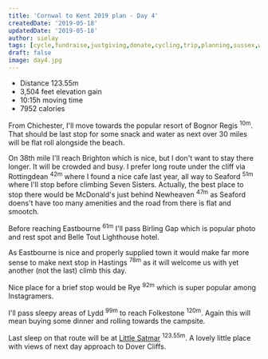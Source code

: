 ```yaml
---
title: 'Cornwal to Kent 2019 plan - Day 4'
createdDate: '2019-05-18'
updatedDate: '2019-05-18'
author: sielay
tags: [cycle,fundraise,justgiving,donate,cycling,trip,planning,sussex,west sussex,east sussex,kent,strava]
draft: false
image: day4.jpg
---
```


<div class="summary">

 * Distance 123.55m
 * 3,504 feet elevation gain
 * 10:15h moving time
 * 7952 calories

 </div>

From Chichester, I'll move towards the popular resort of Bognor Regis
<sup>10m</sup>. That should be last stop for some snack and water as next over
30 miles will be flat roll alongside the beach.

<instagram-embed url="https://www.instagram.com/p/Bat9r2bBWw-/"></instagram-embed>

On 38th mile I'll reach Brighton which is nice, but I don't want to stay there
longer. It will be crowded and busy. I prefer long route under the cliff via
Rottingdean <sup>42m</sup> where I found a nice cafe last year, all way to Seaford
<sup>51m</sup> where I'll stop before climbing Seven Sisters. Actually, the best
place to stop there would be McDonald's just behind Newheaven <sup>47m</sup> as
 Seaford doens't have too many amenities and the road from there is flat and smootch.

<instagram-embed url="https://www.instagram.com/p/BxfOR3cHb3r/"></instagram-embed>
<instagram-embed url="https://www.instagram.com/p/Bwl6gOrlkFw/"></instagram-embed>

Before reaching Eastbourne <sup>61m</sup> I'll pass Birling Gap which is popular
photo and rest spot and Belle Tout Lighthouse hotel.

<instagram-embed url="https://www.instagram.com/p/BwjDNThls1_/"></instagram-embed>

As Eastbourne is nice and properly supplied town it would make far more sense to
make next stop in Hastings <sup>78m</sup> as it will welcome us with yet another
(not the last) climb this day.

<instagram-embed url="https://www.instagram.com/p/BxeH2uEl4pD/"></instagram-embed>

Nice place for a brief stop would be Rye <sup>92m</sup> which is super popular
among Instagramers.

<instagram-embed url="https://www.instagram.com/p/BkdS-gChvHV/"></instagram-embed>

I'll pass sleepy areas of Lydd <sup>99m</sup> to reach Folkestone <sup>120m</sup>.
Again this will mean buying some dinner and rolling towards the campsite.

<instagram-embed url="https://www.instagram.com/p/Br7ehuNDfYN/"></instagram-embed>
<instagram-embed url="https://www.instagram.com/p/BaXNrlBALn7/"></instagram-embed>

Last sleep on that route will be at
[Little Satmar](https://www.keatfarm.co.uk/camping-folkestone/little-satmar-campsite)
<sup>123.55m</sup>.
A lovely little place with views of next day approach to Dover Cliffs.

